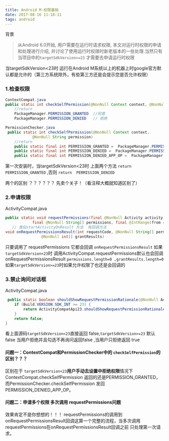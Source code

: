 ```yaml
---
title: Android M-权限基础
date: 2017-08-16 11:18:11
tags: android
---
```

背景
> 从Android 6.0开始, 用户需要在运行时请求权限, 本文对运行时权限的申请和处理进行介绍, 并讨论了使用运行时权限时新老版本的一些处理.当然只有当项目中的` targetSdkVersion>=23 ` 才需要去申请运行时权限

当targetSdkVersion<23时 运行在Android M系统以上的机器上时google官方默认都是允许的（第三方系统除外，有些第三方还是会提示您是否允许权限）

<!-- more -->
### 1.检查权限
```java
ContextCompat.java
public static int checkSelfPermission(@NonNull Context context, @NonNull String permission) 
    //return  
    PackageManager.PERMISSION_GRANTED  //同意
    PackageManager.PERMISSION_DENIED   // 拒绝

PermissionChecker.java
 public static int checkSelfPermission(@NonNull Context context,
            @NonNull String permission)
    //return  
    public static final int PERMISSION_GRANTED =  PackageManager.PERMISSION_GRANTED;//同意
    public static final int PERMISSION_DENIED =  PackageManager.PERMISSION_DENIED; // 拒绝
    public static final int PERMISSION_DENIED_APP_OP =  PackageManager.PERMISSION_DENIED  - 1; // 当targetSdkVersion<23时 用户去设置界面关闭权限 返回值
```
第一次安装时，当targetSdkVersion<23时 上面两个方法 ` return  PERMISSION_GRANTED `
,否则  ` return  PERMISSION_DENIED `

 两个的区别 ？？？？？？ 先卖个关子！（看注释大概就知道区别了）

### 2.申请权限

ActivityCompat.java

```java
public static void requestPermissions(final @NonNull Activity activity,
            final @NonNull String[] permissions, final @IntRange(from = 0) int requestCode) 
   // 类似startActivityOnResult 方法  有回调方法
void onRequestPermissionsResult(int requestCode, @NonNull String[] permissions,
                @NonNull int[] grantResults)
```
只要调用了 requestPermissions  它都会回调 ` onRequestPermissionsResult ` 如果` targetSdkVersion<23 `时 调用ActivityCompat.requestPermissions默认也会回调onRequestPermissionsResult  ` permissions.length=0 ,grantResults.length=0 `
如果` targetSdkVersion>=23 `时如果允许权限了也还是会回调的 

### 3.禁止询问对话框

ActivityCompat.java

```java
 public static boolean shouldShowRequestPermissionRationale(@NonNull Activity activity,@NonNull String permission) {
    if (Build.VERSION.SDK_INT >= 23) {
        return ActivityCompatApi23.shouldShowRequestPermissionRationale(activity, permission);
    }
    return false;
}
```

看上面源码` targetSdkVersion<23 `直接返回 false,` targetSdkVersion>=23 ` 默认false 当用户拒绝并且勾选不再询问返回false ,当用户只拒绝返回 true

####  问题一：ContextCompat和PermissionChecker中的 ` checkSelfPermission `的区别？？？
区别在于 ` targetSdkVersion<23 `**用户手动去设置中拒绝权限**情况下 ContextCompat.checkSelfPermission 返回的还是PERMISSION_GRANTED，而PermissionChecker.checkSelfPermission 发回PERMISSION_DENIED_APP_OP。

####  问题二：申请多个权限 多次调用 requestPermissions问题
效果肯定不是你想想的！！！ requestPermissions的调用到onRequestPermissionsResult回调这算一个完整的流程，当多次调用requestPermissions在onRequestPermissionsResult回调之前 只处理第一次请求。


